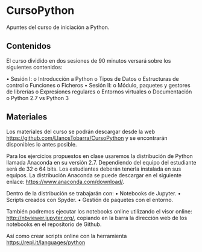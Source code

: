 # CursoPython
Apuntes del curso de iniciación a Python.

## Contenidos
El curso dividido en dos sesiones de 90 minutos versará sobre los siguientes contenidos:

•	Sesión I:
  o	Introducción a Python
  o	Tipos de Datos
  o	Estructuras de control
  o	Funciones
  o	Ficheros
•	Sesión II:
  o	Módulo, paquetes y gestores de librerías
  o	Expresiones regulares
  o	Entornos virtuales
  o	Documentación
  o	Python 2.7 vs Python 3
## Materiales
Los materiales del curso se podrán descargar desde la web https://github.com/LlanosTobarra/CursoPython y se encontrarán disponibles lo antes posible.

Para los ejercicios propuestos en clase usaremos la distribución de Python llamada Anaconda en su versión 2.7. Dependiendo del equipo del estudiante será de 32 o 64 bits. Los estudiantes deberán tenerla instalada en sus equipos. 
La distribución Anaconda se puede descargar en el siguiente enlace: https://www.anaconda.com/download/.

Dentro de la distribución se trabajarán con:
  •	Notebooks de Jupyter.
  •	Scripts creados con Spyder.
  •	Gestión de paquetes con el entorno.
  
  
También podremos ejecutar los notebooks online utilizando el visor online: http://nbviewer.jupyter.org/, copiando en la barra la dirección web de los notebooks en el repositorio de Github.
 
Así como crear scripts online con la herramienta https://repl.it/languages/python
